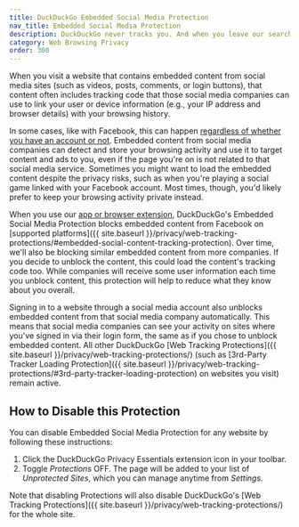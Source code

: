 ```yaml
---
title: DuckDuckGo Embedded Social Media Protection
nav_title: Embedded Social Media Protection
description: DuckDuckGo never tracks you. And when you leave our search engine and use our apps or extensions to browse other sites, we aim to protect your privacy as much as possible.
category: Web Browsing Privacy
order: 300
---
```


When you visit a website that contains embedded content from social media sites (such as videos, posts, comments, or login buttons), that content often includes tracking code that those social media companies can use to link your user or device information (e.g., your IP address and browser details) with your browsing history.

In some cases, like with Facebook, this can happen [regardless of whether you have an account or not](https://www.makeuseof.com/tag/facebook-shadow-profiles/). Embedded content from social media companies can detect and store your browsing activity and use it to target content and ads to you, even if the page you're on is not related to that social media service. Sometimes you might want to load the embedded content despite the privacy risks, such as when you're playing a social game linked with your Facebook account. Most times, though, you'd likely prefer to keep your browsing activity private instead.

When you use our [app or browser extension](https://duckduckgo.com/app), DuckDuckGo's Embedded Social Media Protection blocks embedded content from Facebook on [supported platforms]({{ site.baseurl }}/privacy/web-tracking-protections/#embedded-social-content-tracking-protection). Over time, we'll also be blocking similar embedded content from more companies. If you decide to unblock the content, this could load the content's tracking code too. While companies will receive some user information each time you unblock content, this protection will help to reduce what they know about you overall.

Signing in to a website through a social media account also unblocks embedded content from that social media company automatically. This means that social media companies can see your activity on sites where you've signed in via their login form, the same as if you chose to unblock embedded content. All other DuckDuckGo [Web Tracking Protections]({{ site.baseurl }}/privacy/web-tracking-protections/) (such as [3rd-Party Tracker Loading Protection]({{ site.baseurl }}/privacy/web-tracking-protections/#3rd-party-tracker-loading-protection) on websites you visit) remain active.

## How to Disable this Protection

You can disable Embedded Social Media Protection for any website by following these instructions:

1. Click the DuckDuckGo Privacy Essentials extension icon in your toolbar.
2. Toggle _Protections_ OFF. The page will be added to your list of _Unprotected Sites_, which you can manage anytime from _Settings_.

Note that disabling Protections will also disable DuckDuckGo's [Web Tracking Protections]({{ site.baseurl }}/privacy/web-tracking-protections/) for the whole site.
